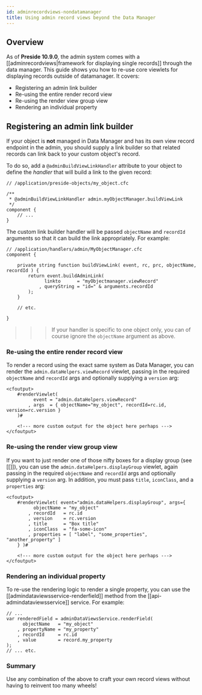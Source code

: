 ```yaml
---
id: adminrecordviews-nondatamanager
title: Using admin record views beyond the Data Manager
---
```


## Overview

As of **Preside 10.9.0**, the admin system comes with a [[adminrecordviews|framework for displaying single records]] through the data manager. This guide shows you how to re-use core viewlets for displaying records outside of datamanager. It covers:

* Registering an admin link builder
* Re-using the entire render record view
* Re-using the render view group view
* Rendering an individual property

## Registering an admin link builder

If your object is **not** managed in Data Manager and has its own view record endpoint in the admin, you should supply a link builder so that related records can link back to your custom object's record.

To do so, add a `@adminBuildViewLinkHandler` attribute to your object to define the _handler_ that will build a link to the given record:

```luceescript
// /application/preside-objects/my_object.cfc

/**
 * @adminBuildViewLinkHandler admin.myObjectManager.buildViewLink
 */
component {
	// ...
}
```

The custom link builder handler will be passed `objectName` and `recordId` arguments so that it can build the link appropriately. For example:

```luceescript
// /application/handlers/admin/MyObjectManager.cfc
component {

	private string function buildViewLink( event, rc, prc, objectName, recordId ) {
		return event.buildAdminLink(
			  linkto      = "myObjectmanager.viewRecord"
			, queryString = "id=" & arguments.recordId 
		);
	}

	// etc.

}
```

>>> If your handler is specific to one object only, you can of course ignore the `objectName` argument as above.

### Re-using the entire render record view

To render a record using the exact same system as Data Manager, you can render the `admin.dataHelpers.viewRecord` viewlet, passing in the required `objectName` and `recordId` args and optionally supplying a `version` arg:

```lucee
<cfoutput>
	#renderViewlet(
		  event = "admin.dataHelpers.viewRecord"
		, args  = { objectName="my_object", recordId=rc.id, version=rc.version }
	)#

	<!--- more custom output for the object here perhaps --->
</cfoutput>
```

### Re-using the render view group view

If you want to just render one of those nifty boxes for a display group (see [[]]), you can use the `admin.dataHelpers.displayGroup` viewlet, again passing in the required `objectName` and `recordId` args and optionally supplying a `version` arg. In addition, you must pass `title`, `iconClass`, and a `properties` arg:

```lucee
<cfoutput>
	#renderViewlet( event="admin.dataHelpers.displayGroup", args={
		  objectName = "my_object"
		, recordId   = rc.id
		, version    = rc.version 
		, title      = "Box title"
		, iconClass  = "fa-some-icon"
		, properties = [ "label", "some_properties", "another_property" ]
	} )#

	<!--- more custom output for the object here perhaps --->
</cfoutput>
```

### Rendering an individual property

To re-use the rendering logic to render a single property, you can use the [[admindataviewsservice-renderfield]] method from the [[api-admindataviewsservice]] service. For example:

```luceescript
// ...
var renderedField = adminDataViewsService.renderField(
	  objectName   = "my_object"
	, propertyName = "my_property"
	, recordId     = rc.id
	, value        = record.my_property
);
// ... etc.
```

### Summary

Use any combination of the above to craft your own record views without having to reinvent too many wheels!